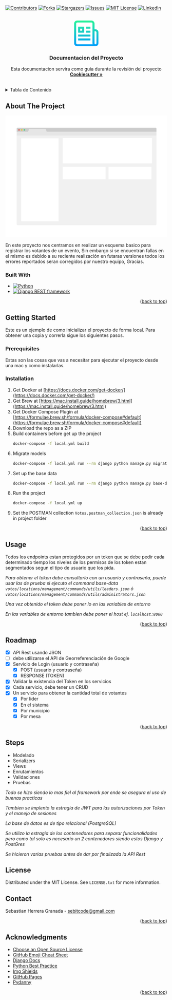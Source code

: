 <!-- Improved compatibility of back to top link: See: https://github.com/othneildrew/Best-README-Template/pull/73 -->
<a name="readme-top"></a>
<!--
*** Thanks for checking out the Best-README-Template. If you have a suggestion
*** that would make this better, please fork the repo and create a pull request
*** or simply open an issue with the tag "enhancement".
*** Don't forget to give the project a star!
*** Thanks again! Now go create something AMAZING! :D
-->



<!-- PROJECT SHIELDS -->
<!--
*** I'm using markdown "reference style" links for readability.
*** Reference links are enclosed in brackets [ ] instead of parentheses ( ).
*** See the bottom of this document for the declaration of the reference variables
*** for contributors-url, forks-url, etc. This is an optional, concise syntax you may use.
*** https://www.markdownguide.org/basic-syntax/#reference-style-links
-->
[![Contributors][contributors-shield]][contributors-url]
[![Forks][forks-shield]][forks-url]
[![Stargazers][stars-shield]][stars-url]
[![Issues][issues-shield]][issues-url]
[![MIT License][license-shield]][license-url]
[![LinkedIn][linkedin-shield]][linkedin-url]



<!-- PROJECT LOGO -->
<br />
<div align="center">
  <a href="https://github.com/othneildrew/Best-README-Template">
    <img src="images/logo.png" alt="Logo" width="80" height="80">
  </a>

  <h3 align="center">Documentacion del Proyecto</h3>

  <p align="center">
    Esta documentacion servira como guia durante la revisión del proyecto
    <br />
    <a href="https://github.com/cookiecutter/cookiecutter-django"><strong>Cookiecutter »</strong></a>
    <br />
    <br />
  </p>
</div>



<!-- TABLE OF CONTENTS -->
<details>
  <summary>Tabla de Contenido</summary>
  <ol>
    <li>
      <a href="#about-the-project">About The Project</a>
      <ul>
        <li><a href="#built-with">Built With</a></li>
      </ul>
    </li>
    <li>
      <a href="#getting-started">Getting Started</a>
      <ul>
        <li><a href="#prerequisites">Prerequisites</a></li>
        <li><a href="#installation">Installation</a></li>
      </ul>
    </li>
    <li><a href="#usage">Usage</a></li>
    <li><a href="#roadmap">Roadmap</a></li>
    <li><a href="#steps">Steps</a></li>
    <li><a href="#license">License</a></li>
    <li><a href="#contact">Contact</a></li>
    <li><a href="#acknowledgments">Acknowledgments</a></li>
  </ol>
</details>



<!-- ABOUT THE PROJECT -->
## About The Project

[![Product Name Screen Shot][product-screenshot]](https://example.com)

En este proyecto nos centramos en realizar un esquema basico para registrar los votantes de un evento, Sin embargo si se encuentran fallas en el mismo es debido a su reciente realización en futaras versiones todos los errores reportados seran corregidos por nuestro equipo, Gracias.



### Built With

* [![Python][Python.py]][Python-url]
* [![Django REST framework][Django REST framework.py]][Django REST framework-url]

<p align="right">(<a href="#readme-top">back to top</a>)</p>



<!-- GETTING STARTED -->
## Getting Started

Este es un ejemplo de como inicializar 
el proyecto de forma local.
Para obtener una copia y correrla
sigue los siguientes pasos.

### Prerequisites

Estas son las cosas que vas a necesitar para ejecutar el proyecto desde una mac y como instalarlas.

### Installation

1. Get Docker at [https://docs.docker.com/get-docker/](https://docs.docker.com/get-docker/)
2. Get Brew at [https://mac.install.guide/homebrew/3.html](https://mac.install.guide/homebrew/3.html)
3. Get Docker Compose Plugin at [https://formulae.brew.sh/formula/docker-compose#default](https://formulae.brew.sh/formula/docker-compose#default)
4. Download the repo as a ZIP
5. Build containers before get up the project
   ```sh
   docker-compose -f local.yml build
   ```
6. Migrate models
   ```sh
   docker-compose -f local.yml run --rm django python manage.py migrate
   ```
7. Set up the base data
   ```sh
   docker-compose -f local.yml run --rm django python manage.py base-data
   ```
8. Run the project
   ```sh
   docker-compose -f local.yml up
   ```
9. Set the POSTMAN collection `Votos.postman_collection.json` is already in project folder

<p align="right">(<a href="#readme-top">back to top</a>)</p>



<!-- USAGE EXAMPLES -->
## Usage

Todos los endpoints estan protegidos
por un token que se debe pedir cada
determinado tiempo los niveles de
los permisos de los token estan segmentados segun el tipo de usuario que los pida.

_Para obtener el token debe consultarlo con un usuario y contraseña, puede usar las de prueba si ejecuto el command base-data `votos/locations/management/commands/utils/leaders.json` ó `votos/locations/management/commands/utils/administrators.json`_

_Una vez obtenido el token debe poner lo en las variables de entorno_

_En las variables de entorno tambien debe poner el host ej. `localhost:8000`_

<p align="right">(<a href="#readme-top">back to top</a>)</p>



<!-- ROADMAP -->
## Roadmap

- [x] API Rest usando JSON
- [ ] debe utilizarse el API de Georreferenciación de Google
- [x] Servicio de Login (usuario y contraseña)
    - [x] POST (usuario y contraseña)
    - [x] RESPONSE (TOKEN)
- [x] Validar la existencia del Token en los servicios
- [x] Cada servicio, debe tener un CRUD
- [x] Un servicio para obtener la cantidad total de votantes
    - [x] Por lider
    - [x] En el sistema
    - [x] Por municipio
    - [x] Por mesa

<p align="right">(<a href="#readme-top">back to top</a>)</p>

## Steps

- Modelado
- Serializers
- Views
- Enrutamientos
- Validaciones
- Pruebas

_Todo se hizo siendo lo mas fiel al framework por ende se asegura el uso de buenas practicas_

_Tambien se implento la estragia de JWT para las autorizaciones por Token y el manejo de sesiones_

_La base de datos es de tipo relacional (PostgreSQL)_

_Se utilizo la estragia de los contenedores para separar funcionalidades pero como tal solo es necesario un 2 contenedores siendo estos Django y PostGres_

_Se hicieron varias pruebas antes de dar por finalizada la API Rest_


<!-- LICENSE -->
## License

Distributed under the MIT License. See `LICENSE.txt` for more information.



<!-- CONTACT -->
## Contact

Sebastian Herrera Granada - sebitcode@gmail.com

<p align="right">(<a href="#readme-top">back to top</a>)</p>



<!-- ACKNOWLEDGMENTS -->
## Acknowledgments

* [Choose an Open Source License](https://choosealicense.com)
* [GitHub Emoji Cheat Sheet](https://www.webpagefx.com/tools/emoji-cheat-sheet)
* [Django Docs](https://docs.djangoproject.com/en/4.0/)
* [Python Best Practice](https://www.codingdojo.com/blog/python-best-practices)
* [Img Shields](https://shields.io)
* [GitHub Pages](https://pages.github.com)
* [Pydanny](https://github.com/pydanny)

<p align="right">(<a href="#readme-top">back to top</a>)</p>



<!-- MARKDOWN LINKS & IMAGES -->
<!-- https://www.markdownguide.org/basic-syntax/#reference-style-links -->
[contributors-shield]: https://img.shields.io/github/contributors/othneildrew/Best-README-Template.svg?style=for-the-badge
[contributors-url]: https://github.com/othneildrew/Best-README-Template/graphs/contributors
[forks-shield]: https://img.shields.io/github/forks/othneildrew/Best-README-Template.svg?style=for-the-badge
[forks-url]: https://github.com/othneildrew/Best-README-Template/network/members
[stars-shield]: https://img.shields.io/github/stars/othneildrew/Best-README-Template.svg?style=for-the-badge
[stars-url]: https://github.com/othneildrew/Best-README-Template/stargazers
[issues-shield]: https://img.shields.io/github/issues/othneildrew/Best-README-Template.svg?style=for-the-badge
[issues-url]: https://github.com/othneildrew/Best-README-Template/issues
[license-shield]: https://img.shields.io/github/license/othneildrew/Best-README-Template.svg?style=for-the-badge
[license-url]: https://github.com/othneildrew/Best-README-Template/blob/master/LICENSE.txt
[linkedin-shield]: https://img.shields.io/badge/-LinkedIn-black.svg?style=for-the-badge&logo=linkedin&colorB=555
[linkedin-url]: https://linkedin.com/in/othneildrew
[product-screenshot]: images/screenshot.png
[Python-url]: https://www.python.org/
[Python.py]: https://img.shields.io/badge/python.py-000000?style=for-the-badge&logo=Python&logoColor=white
[Django REST framework-url]: https://www.django-rest-framework.org/
[Django REST framework.py]: https://img.shields.io/badge/Django.py-green?style=for-the-badge&logo=Django&logoColor=white
